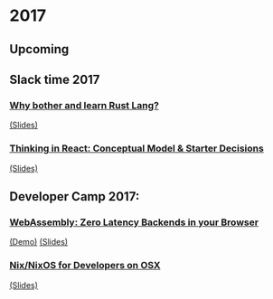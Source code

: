 # 2017

## Upcoming


## Slack time 2017

### [Why bother and learn Rust Lang?](./public/2017-07-14-mayday-rust-learnings/index.html)
[(Slides)](./public/2017-07-14-mayday-rust-leadnings/slides.pdf)

### [Thinking in React: Conceptual Model & Starter Decisions](./public/2017-06-mayday-reactjs/index.html)
[(Slides)](./public/2017-06-mayday-reactjs/slides.pdf)

## Developer Camp 2017:

### [WebAssembly: Zero Latency Backends in your Browser](./public/2017-05-devcamp-webassembly/index.html)
[(Demo)](https://github.com/periklis/wasm-imageeditor) [(Slides)](./public/2017-05-devcamp-webassembly/slides.pdf)

### [Nix/NixOS for Developers on OSX](./public/2017-05-devcamp-nixos/index.html)
[(Slides)](./public/2017-05-devcamp-nixos/slides.pdf)
